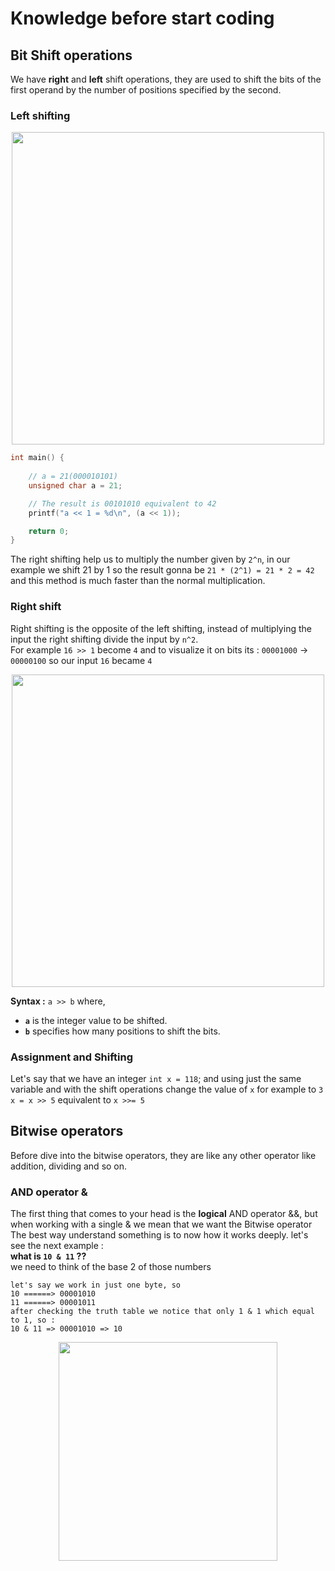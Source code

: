 # Knowledge before start coding

## Bit Shift operations

We have **right** and **left** shift operations, they are used to shift the bits of the first operand by the number of positions specified  by the second.  
### Left shifting 

<p align = "center">
	<img src = "https://i.imgur.com/jhCEk80.png" width = "500">
</p>

```c
int main() {
  
    // a = 21(000010101)
    unsigned char a = 21;

    // The result is 00101010 equivalent to 42
    printf("a << 1 = %d\n", (a << 1));

    return 0;
}
```

The right shifting help us to multiply the number given by `2^n`, in our example we shift 21 by 1 so the result gonna be `21 * (2^1) = 21 * 2 = 42`  and this method is much faster than the normal multiplication.     
### Right shift

Right shifting is the opposite of the left shifting, instead of multiplying the input the right shifting divide the input by `n^2`.  
For example `16 >> 1` become `4` and to visualize it on bits its : `00001000` -> `00000100` so our input `16` became `4`    
<p align = "center">
	<img src = "https://i.imgur.com/XFbPwRQ.png" width = "500">
</p>

**Syntax :** `a >> b`   where,
- **`a`** is the integer value to be shifted.
- **`b`** specifies how many positions to shift the bits.  

### Assignment and Shifting

Let's say that we have an integer `int x = 118`; and using just the same variable and with the shift operations change the value of `x` for example to `3`   
`x = x >> 5` equivalent to `x >>= 5`  

## Bitwise operators

Before dive into the bitwise operators, they are like any other operator like addition, dividing and so on.   
### AND operator & 
The first thing that comes to your head is the **logical** AND operator &&, but when working with a single & we mean that we want the Bitwise operator   
The best way understand something is to now how it works deeply. let's see the next example :  
**what is `10 & 11` ??**  
we need to think of the base 2 of those numbers   
```
let's say we work in just one byte, so 
10 ======> 00001010
11 ======> 00001011
after checking the truth table we notice that only 1 & 1 which equal to 1, so :
10 & 11 => 00001010 => 10
```
<p align = "center">
	<img src = "https://i.imgur.com/gP3MQnV.png" width = "350">
</p>

